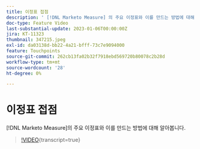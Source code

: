 ```yaml
---
title: 이정표 접점
description: ' [!DNL Marketo Measure] 의 주요 이정표와 이를 만드는 방법에 대해 알아봅니다.'
doc-type: Feature Video
last-substantial-update: 2023-01-06T00:00:00Z
jira: KT-11323
thumbnail: 347215.jpeg
exl-id: da03138d-bb22-4a21-bfff-73c7e9094000
feature: Touchpoints
source-git-commit: 262cb13fa02b32f7918ebd569720b80078c2b28d
workflow-type: tm+mt
source-wordcount: '28'
ht-degree: 0%

---
```


# 이정표 접점

[!DNL Marketo Measure]의 주요 이정표와 이를 만드는 방법에 대해 알아봅니다.

>[!VIDEO](https://video.tv.adobe.com/v/3421809/?learn=on&captions=kor){transcript=true}

